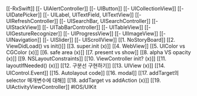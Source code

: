 [[-RxSwift]]
[[- UIAlertController]]
[[- UIButton]]
[[- UICollectionView]]
[[- UIDatePicker]]
[[- UILabel, UITextField, UITextView]]
[[- UIRefreshController]]
[[- UISearchBar, UISearchController]]
[[- UIStackView]]
[[- UITabBarController]]
[[- UITableView]]
[[- UIGestureRecognizer]]
[[- UIProgressView]]
[[- UIImageView]]
[[- UINavigation]]
[[- UISlider]]
[[- UIScrollView]]
[[1. NoStoryBoard]]
[[2. ViewDidLoad() vs init()]]
[[3. super.init (x)]]
[[4. WebView]]
[[5. UIColor vs CGColor (x)]]
[[6. safe area (x)]]
[[7. present vs show]]
[[8. alpha VS opacity (x)]]
[[9. NSLayoutConstraints]]
[[10. ViewController init? (x)]]
[[11. layoutIfNeeded() (x)]]
[[12. 구분선 구현하기]]
[[13. UIView (x)]]
[[14. UIControl.Event]]
[[15. Autolayout code]]
[[16. modal]]
[[17. addTarget의 selector 매개변수에 대해]]
[[18. addTarget vs addAction (x)]]
[[19. UIActivityViewController]]
#IOS/UIKit 
